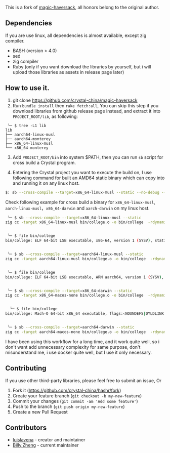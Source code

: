 This is a fork of [magic-haversack](https://github.com/luislavena/magic-haversack), all honors belong to the original author.

## Dependencies

If you are use linux, all dependencies is almost available, except zig compiler.

- BASH (version > 4.0)
- sed
- zig compiler
- Ruby (only if you want download the libraries by yourself, but i will upload those libraries as assets in release page later)

## How to use it.

1.  git clone https://github.com/crystal-china/magic-haversack
2.  Run `bundle install` then `rake fetch:all`, You can skip this step if you download libraries from github release page instead, and extract it into `PROJECT_ROOT/lib`, as following:

```
 ╰─ $ tree -L1 lib
lib
├── aarch64-linux-musl
├── aarch64-monterey
├── x86_64-linux-musl
└── x86_64-monterey
```

3. Add `PROJECT_ROOT/bin` into system $PATH, then you can run `sb` script for cross build a Crystal program.

4. Entering the Crystal project you want to execute the build on, I use following command for built an AMD64 static binary which can copy into and running it on any linux host.

```sh
$: sb --cross-compile --target=x86_64-linux-musl --static --no-debug --link-flags=-s --release
```

Check following example for cross build a binary for `x86_64-linux-musl`, `aarch-linux-musl`，`x86_64-darwin` and `aarch-darwin` on my linux host.

```sh
 ╰─ $ sb --cross-compile --target=x86_64-linux-musl --static
zig cc -target x86_64-linux-musl bin/college.o -o bin/college  -rdynamic -static -L/home/zw963/Crystal/crystal-china/magic-haversack/lib/x86_64-linux-musl -lgmp -lyaml -lz `command -v pkg-config > /dev/null && pkg-config --libs --silence-errors libssl || printf %s '-lssl -lcrypto'` `command -v pkg-config > /dev/null && pkg-config --libs --silence-errors libcrypto || printf %s '-lcrypto'` -lpcre2-8 -lgc -lpthread -ldl -levent -lunwind


 ╰─ $ file bin/college
bin/college: ELF 64-bit LSB executable, x86-64, version 1 (SYSV), static-pie linked, with debug_info, not stripped


 ╰─ $ sb --cross-compile --target=aarch64-linux-musl --static
zig cc -target aarch64-linux-musl bin/college.o -o bin/college  -rdynamic -static -L/home/zw963/Crystal/crystal-china/magic-haversack/lib/aarch64-linux-musl -lgmp -lyaml -lz `command -v pkg-config > /dev/null && pkg-config --libs --silence-errors libssl || printf %s '-lssl -lcrypto'` `command -v pkg-config > /dev/null && pkg-config --libs --silence-errors libcrypto || printf %s '-lcrypto'` -lpcre2-8 -lgc -lpthread -ldl -levent -lunwind


 ╰─ $ file bin/college
bin/college: ELF 64-bit LSB executable, ARM aarch64, version 1 (SYSV), static-pie linked, with debug_info, not stripped


 ╰─ $ sb --cross-compile --target=x86_64-darwin --static
zig cc -target x86_64-macos-none bin/college.o -o bin/college  -rdynamic -static -L/home/zw963/Crystal/crystal-china/magic-haversack/lib/x86_64-monterey -lgmp -lyaml -lz `command -v pkg-config > /dev/null && pkg-config --libs --silence-errors libssl || printf %s '-lssl -lcrypto'` `command -v pkg-config > /dev/null && pkg-config --libs --silence-errors libcrypto || printf %s '-lcrypto'` -lpcre2-8 -lgc -lpthread -ldl -levent -liconv -lunwind


  ╰─ $ file bin/college
bin/college: Mach-O 64-bit x86_64 executable, flags:<NOUNDEFS|DYLDLINK|TWOLEVEL|NO_REEXPORTED_DYLIBS|PIE|HAS_TLV_DESCRIPTORS>


 ╰─ $ sb --cross-compile --target=aarch64-darwin --static
zig cc -target aarch64-macos-none bin/college.o -o bin/college  -rdynamic -static -L/home/zw963/Crystal/crystal-china/magic-haversack/lib/aarch64-monterey -lgmp -lyaml -lz `command -v pkg-config > /dev/null && pkg-config --libs --silence-errors libssl || printf %s '-lssl -lcrypto'` `command -v pkg-config > /dev/null && pkg-config --libs --silence-errors libcrypto || printf %s '-lcrypto'` -lpcre2-8 -lgc -lpthread -ldl -levent -liconv -lunwind
```
 I have been using this workflow for a long time, and it work quite well, so i don't want add unnecessary complexity for same purpose, don't misunderstand me, i use docker quite well, but I use it only necessary.

## Contributing

If you use other third-party libraries, please feel free to submit an issue, Or

1. Fork it (<https://github.com/crystal-china/hashr/fork>)
2. Create your feature branch (`git checkout -b my-new-feature`)
3. Commit your changes (`git commit -am 'Add some feature'`)
4. Push to the branch (`git push origin my-new-feature`)
5. Create a new Pull Request

## Contributors

- [luislavena](https://github.com/luislavena) - creator and maintainer
- [Billy.Zheng](https://github.com/zw963) - current maintainer
